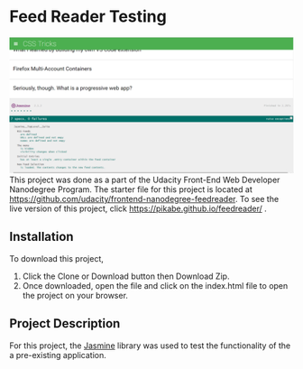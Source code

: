 Feed Reader Testing
===============================
![](img/feedreader.PNG)
This project was done as a part of the Udacity Front-End Web Developer Nanodegree Program.
The starter file for this project is located at https://github.com/udacity/frontend-nanodegree-feedreader.
To see the live version of this project, click
 https://pikabe.github.io/feedreader/ .


Installation
---
To download this project,
1) Click the Clone or Download button then Download Zip.
2) Once downloaded, open the file and click on the index.html file to open the project on your browser.

Project Description
---
For this project, the [Jasmine](http://jasmine.github.io/) library  was used to test the functionality of the a pre-existing application.
